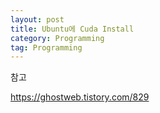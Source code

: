 ```yaml
---
layout: post
title: Ubuntu에 Cuda Install
category: Programming
tag: Programming
---
```


참고

https://ghostweb.tistory.com/829
